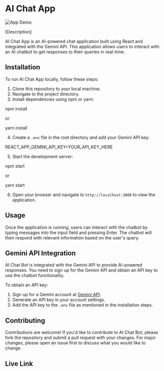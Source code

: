 # AI Chat App

![App Demo](demo.png)

[Description]

AI Chat App is an AI-powered chat application built using React and integrated with the Gemini API. This application allows users to interact with an AI chatbot to get responses to their queries in real-time.

## Installation

To run AI Chat App locally, follow these steps:

1. Clone this repository to your local machine.
2. Navigate to the project directory.
3. Install dependencies using npm or yarn:

npm install

or

yarn install

4. Create a `.env` file in the root directory and add your Gemini API key:

REACT_APP_GEMINI_API_KEY=YOUR_API_KEY_HERE

5. Start the development server:

npm start

or 

yarn start

6. Open your browser and navigate to `http://localhost:3000` to view the application.

## Usage

Once the application is running, users can interact with the chatbot by typing messages into the input field and pressing Enter. The chatbot will then respond with relevant information based on the user's query.

## Gemini API Integration

AI Chat Bot is integrated with the Gemini API to provide AI-powered responses. You need to sign up for the Gemini API and obtain an API key to use the chatbot functionality.

To obtain an API key:

1. Sign up for a Gemini account at [Gemini API](https://www.geminiapi.com).
2. Generate an API key in your account settings.
3. Add the API key to the `.env` file as mentioned in the installation steps.

## Contributing

Contributions are welcome! If you'd like to contribute to AI Chat Bot, please fork the repository and submit a pull request with your changes. For major changes, please open an issue first to discuss what you would like to change.


## Live Link
